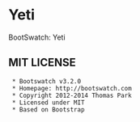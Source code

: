 # Yeti


BootSwatch: Yeti

## MIT LICENSE

	 * Bootswatch v3.2.0
	 * Homepage: http://bootswatch.com
	 * Copyright 2012-2014 Thomas Park
	 * Licensed under MIT
	 * Based on Bootstrap
